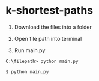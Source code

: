 # k-shortest-paths

1. Download the files into a folder

2. Open file path into terminal

3. Run main.py

```console
C:\filepath> python main.py

$ python main.py

```